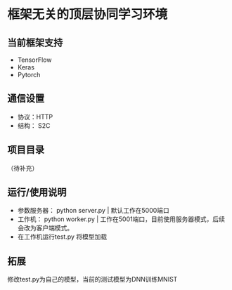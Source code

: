 # 框架无关的顶层协同学习环境

## 当前框架支持
 - TensorFlow
 - Keras
 - Pytorch
 
## 通信设置
 - 协议：HTTP
 - 结构： S2C
 
 
## 项目目录
（待补充）

## 运行/使用说明
- 参数服务器： python server.py | 默认工作在5000端口
- 工作机： python worker.py | 工作在5001端口，目前使用服务器模式，后续会改为客户端模式。
- 在工作机运行test.py 将模型加载
## 拓展
修改test.py为自己的模型，当前的测试模型为DNN训练MNIST


 

 
